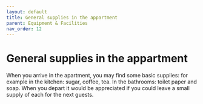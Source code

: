 ```yaml
---
layout: default
title: General supplies in the appartment
parent: Equipment & Facilities
nav_order: 12
---
```


# General supplies in the appartment

When you arrive in the apartment, you may find some basic supplies: for example in the kitchen: sugar, coffee, tea. In the bathrooms: toilet paper and soap. When you depart it would be appreciated if you could leave a small supply of each for the next guests.
